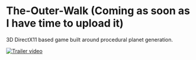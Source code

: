 # The-Outer-Walk (Coming as soon as I have time to upload it)
3D DirectX11 based game built around procedural planet generation.

[![Trailer video](https://img.youtube.com/vi/TT7pnFtVSV8/0.jpg)](https://www.youtube.com/watch?v=TT7pnFtVSV8)
